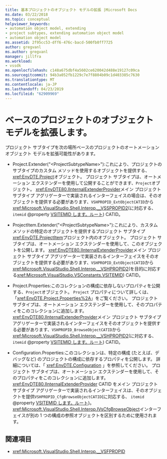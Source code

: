 ```yaml
---
title: 基本プロジェクトのオブジェクト モデルの拡張 |Microsoft Docs
ms.date: 03/22/2018
ms.topic: conceptual
helpviewer_keywords:
- automation object model, extending
- project subtypes, extending automation object model
- automation object model
ms.assetid: 2f95cc53-dff6-476c-bacd-500fb0ff7725
author: gregvanl
ms.author: gregvanl
manager: jillfra
ms.workload:
- vssdk
ms.openlocfilehash: c148a675dbf4a5602ce620042d488e19127c09ca
ms.sourcegitcommit: 94b3a052fb1229c7e7f8804b09c1d403385c7630
ms.translationtype: MT
ms.contentlocale: ja-JP
ms.lasthandoff: 04/23/2019
ms.locfileid: "62909969"
---
```

# <a name="extend-the-object-model-of-the-base-project"></a>ベースのプロジェクトのオブジェクト モデルを拡張します。

プロジェクト サブタイプを次の場所ベースのプロジェクトのオートメーション オブジェクト モデルを拡張可能性があります。

- Project.Extender("\<ProjectSubtypeName>"):これにより、プロジェクトのサブタイプのカスタム メソッドを使用するオブジェクトを提供する、<xref:EnvDTE.Project>オブジェクト。 プロジェクト サブタイプは、オートメーション エクステンダーを使用して公開することができます、`Project`オブジェクト。 <xref:EnvDTE80.IInternalExtenderProvider>メイン プロジェクト サブタイプ アグリゲーターで実装されるインターフェイスの場合は、そのオブジェクトを提供する必要があります、`VSHPROPID_ExtObjectCATID`から<xref:Microsoft.VisualStudio.Shell.Interop.__VSSPROPID2>(に対応する、 `itemid` @property [VSITEMID します。ルート](<xref:Microsoft.VisualStudio.VSConstants.VSITEMID.Root>)) CATID。

- ProjectItem.Extender("\<ProjectSubtypeName>"):これにより、カスタム メソッドの特定のオブジェクトを提供するプロジェクト サブタイプ<xref:EnvDTE.ProjectItem>プロジェクト内のオブジェクト。 プロジェクト サブタイプは、オートメーション エクステンダーを使用して、このオブジェクトを公開します。 <xref:EnvDTE80.IInternalExtenderProvider>メイン プロジェクト サブタイプ アグリゲーターで実装されるインターフェイスをそのオブジェクトを提供する必要があります、`VSHPROPID_ExtObjectCATID`から<xref:Microsoft.VisualStudio.Shell.Interop.__VSHPROPID2>(を目的に対応する<xref:Microsoft.VisualStudio.VSConstants.VSITEMID>) CATID。

- Project.Properties:このコレクションの構成に依存しないプロパティを公開する、`Project`オブジェクト。 `Project` プロパティについて詳しくは、「<xref:EnvDTE.Project.Properties%2A>」をご覧ください。 プロジェクト サブタイプは、オートメーション エクステンダーを使用して、そのプロパティをこのコレクションに追加します。 <xref:EnvDTE80.IInternalExtenderProvider>メイン プロジェクト サブタイプ アグリゲーターで実装されるインターフェイスをそのオブジェクトを提供する必要があります、`VSHPROPID_BrowseObjectCATID`から<xref:Microsoft.VisualStudio.Shell.Interop.__VSHPROPID2>(に対応する、 `itemid` @property [VSITEMID します。ルート](<xref:Microsoft.VisualStudio.VSConstants.VSITEMID.Root>)) CATID。

- Configuration.Properties:このコレクションは、特定の構成 (たとえば、デバッグなど) のプロジェクトの構成に依存するプロパティを公開します。 詳細については、「 <xref:EnvDTE.Configuration> 」を参照してください。 プロジェクト サブタイプは、オートメーション エクステンダーを使用して、そのプロパティをこのコレクションに追加します。 <xref:EnvDTE80.IInternalExtenderProvider> CATID をメイン プロジェクト サブタイプ アグリゲーターで実装されるインターフェイスは、そのオブジェクトを提供`VSHPROPID_CfgBrowseObjectCATID`(に対応する、 `itemid` @property [VSITEMID します。ルート](<xref:Microsoft.VisualStudio.VSConstants.VSITEMID.Root>))。 <xref:Microsoft.VisualStudio.Shell.Interop.IVsCfgBrowseObject>インターフェイスが別の 1 つの構成の参照オブジェクトを区別するために使用されます。

## <a name="see-also"></a>関連項目

- <xref:Microsoft.VisualStudio.Shell.Interop.__VSFPROPID>